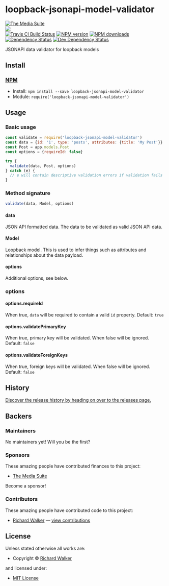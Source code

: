 <!-- TITLE/ -->

<h1>loopback-jsonapi-model-validator</h1>

<!-- /TITLE -->


<!-- BADGES/ -->

<span class="badge-badge"><a href="https://mediasuite.co.nz" title="The Media Suite"><img src="https://mediasuite.co.nz/ms-badge.png" alt="The Media Suite" /></a></span>
<br class="badge-separator" />
<span class="badge-badge"><a href="https://nodei.co/npm/loopback-jsonapi-model-validator"><img src="https://nodei.co/npm/loopback-jsonapi-model-validator.png?downloads=true&stars=true" /></a></span>
<br class="badge-separator" />
<span class="badge-travisci"><a href="http://travis-ci.org/digitalsadhu/loopback-jsonapi-model-validator" title="Check this project's build status on TravisCI"><img src="https://img.shields.io/travis/digitalsadhu/loopback-jsonapi-model-validator/master.svg" alt="Travis CI Build Status" /></a></span>
<span class="badge-npmversion"><a href="https://npmjs.org/package/loopback-jsonapi-model-validator" title="View this project on NPM"><img src="https://img.shields.io/npm/v/loopback-jsonapi-model-validator.svg" alt="NPM version" /></a></span>
<span class="badge-npmdownloads"><a href="https://npmjs.org/package/loopback-jsonapi-model-validator" title="View this project on NPM"><img src="https://img.shields.io/npm/dm/loopback-jsonapi-model-validator.svg" alt="NPM downloads" /></a></span>
<span class="badge-daviddm"><a href="https://david-dm.org/digitalsadhu/loopback-jsonapi-model-validator" title="View the status of this project's dependencies on DavidDM"><img src="https://img.shields.io/david/digitalsadhu/loopback-jsonapi-model-validator.svg" alt="Dependency Status" /></a></span>
<span class="badge-daviddmdev"><a href="https://david-dm.org/digitalsadhu/loopback-jsonapi-model-validator#info=devDependencies" title="View the status of this project's development dependencies on DavidDM"><img src="https://img.shields.io/david/dev/digitalsadhu/loopback-jsonapi-model-validator.svg" alt="Dev Dependency Status" /></a></span>

<!-- /BADGES -->


<!-- DESCRIPTION/ -->

JSONAPI data validator for loopback models

<!-- /DESCRIPTION -->


<!-- INSTALL/ -->

<h2>Install</h2>

<a href="https://npmjs.com" title="npm is a package manager for javascript"><h3>NPM</h3></a><ul>
<li>Install: <code>npm install --save loopback-jsonapi-model-validator</code></li>
<li>Module: <code>require('loopback-jsonapi-model-validator')</code></li></ul>

<!-- /INSTALL -->


## Usage

### Basic usage
```js
const validate = require('loopback-jsonapi-model-validator')
const data = {id: '1', type: 'posts', attributes: {title: 'My Post'}}
const Post = app.models.Post
const options = {requireId: false}

try {
  validate(data, Post, options)
} catch (e) {
  // e will contain descriptive validation errors if validation fails
}
```

### Method signature

```js
validate(data, Model, options)
```

#### data
JSON API formatted data. The data to be validated as valid JSON API data.

#### Model
Loopback model. This is used to infer things such as attributes and relationships about the data payload.

#### options
Additional options, see below.

### options

#### options.requireId
When true, `data` will be required to contain a valid `id` property. Default: `true`

#### options.validatePrimaryKey
When true, primary key will be validated. When false will be ignored. Default: `false`

#### options.validateForeignKeys
When true, foreign keys will be validated. When false will be ignored. Default: `false`

<!-- HISTORY/ -->

<h2>History</h2>

<a href="https://github.com/digitalsadhu/loopback-jsonapi-model-validator/releases">Discover the release history by heading on over to the releases page.</a>

<!-- /HISTORY -->


<!-- BACKERS/ -->

<h2>Backers</h2>

<h3>Maintainers</h3>

No maintainers yet! Will you be the first?

<h3>Sponsors</h3>

These amazing people have contributed finances to this project:

<ul><li><a href="http://mediasuite.co.nz">The Media Suite</a></li></ul>

Become a sponsor!



<h3>Contributors</h3>

These amazing people have contributed code to this project:

<ul><li><a href="http://lovebeer.nz/">Richard Walker</a> — <a href="https://github.com/digitalsadhu/loopback-jsonapi-model-validator/commits?author=digitalsadhu" title="View the GitHub contributions of Richard Walker on repository digitalsadhu/loopback-jsonapi-model-validator">view contributions</a></li></ul>



<!-- /BACKERS -->


<!-- LICENSE/ -->

<h2>License</h2>

Unless stated otherwise all works are:

<ul><li>Copyright &copy; <a href="http://lovebeer.nz/">Richard Walker</a></li></ul>

and licensed under:

<ul><li><a href="http://spdx.org/licenses/MIT.html">MIT License</a></li></ul>

<!-- /LICENSE -->
